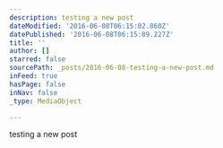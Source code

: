 ```yaml
---
description: testing a new post
dateModified: '2016-06-08T06:15:02.860Z'
datePublished: '2016-06-08T06:15:09.227Z'
title: ''
author: []
starred: false
sourcePath: _posts/2016-06-08-testing-a-new-post.md
inFeed: true
hasPage: false
inNav: false
_type: MediaObject

---
```

testing a new post